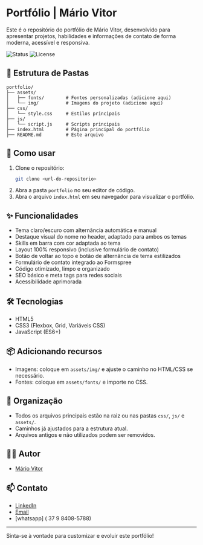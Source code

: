 # Portfólio | Mário Vitor

Este é o repositório do portfólio de Mário Vitor, desenvolvido para apresentar projetos, habilidades e informações de contato de forma moderna, acessível e responsiva.

![Status](https://img.shields.io/badge/status-em%20desenvolvimento-blue)
![License](https://img.shields.io/badge/license-MIT-green)

## 📁 Estrutura de Pastas

```
portfolio/
├── assets/
│   ├── fonts/        # Fontes personalizadas (adicione aqui)
│   └── img/          # Imagens do projeto (adicione aqui)
├── css/
│   └── style.css     # Estilos principais
├── js/
│   └── script.js     # Scripts principais
├── index.html        # Página principal do portfólio
├── README.md         # Este arquivo
```

## 🚀 Como usar

1. Clone o repositório:
   ```sh
   git clone <url-do-repositorio>
   ```
2. Abra a pasta `portfolio` no seu editor de código.
3. Abra o arquivo `index.html` em seu navegador para visualizar o portfólio.

## ✨ Funcionalidades

- Tema claro/escuro com alternância automática e manual
- Destaque visual do nome no header, adaptado para ambos os temas
- Skills em barra com cor adaptada ao tema
- Layout 100% responsivo (inclusive formulário de contato)
- Botão de voltar ao topo e botão de alternância de tema estilizados
- Formulário de contato integrado ao Formspree
- Código otimizado, limpo e organizado
- SEO básico e meta tags para redes sociais
- Acessibilidade aprimorada

## 🛠️ Tecnologias

- HTML5
- CSS3 (Flexbox, Grid, Variáveis CSS)
- JavaScript (ES6+)

## 📦 Adicionando recursos

- Imagens: coloque em `assets/img/` e ajuste o caminho no HTML/CSS se necessário.
- Fontes: coloque em `assets/fonts/` e importe no CSS.

## 🧹 Organização

- Todos os arquivos principais estão na raiz ou nas pastas `css/`, `js/` e `assets/`.
- Caminhos já ajustados para a estrutura atual.
- Arquivos antigos e não utilizados podem ser removidos.

## 👨‍💻 Autor

- [Mário Vitor](mariovitor234@gmail.com)

## 📫 Contato

- [LinkedIn](https://www.linkedin.com/in/mariovitorfs)
- [Email](mailto:mariovitor234@gmail.com)
- [whatsapp] ( 37 9 8408-5788)

---

Sinta-se à vontade para customizar e evoluir este portfólio!
